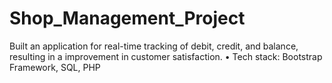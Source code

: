 # Shop_Management_Project
Built an application for real-time tracking of debit, credit, and balance, resulting in a improvement in customer
satisfaction.
• Tech stack: Bootstrap Framework, SQL, PHP
